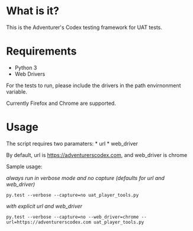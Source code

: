 What is it?
===========
This is the Adventurer's Codex testing framework for UAT tests.

Requirements
============

* Python 3
* Web Drivers

For the tests to run, please include the drivers in the path envirnonment variable.

Currently Firefox and Chrome are supported.

Usage
=====

The script requires two paramaters:
    * url
    * web_driver

By default, url is https://adventurerscodex.com, and web_driver is chrome

Sample usage:

*always run in verbose mode and no capture (defaults for url and web_driver)*

`py.test --verbose --capture=no uat_player_tools.py`

*with explicit url and web_driver*

`py.test --verbose --capture=no --web_driver=chrome --url=https://adventurerscodex.com uat_player_tools.py`
